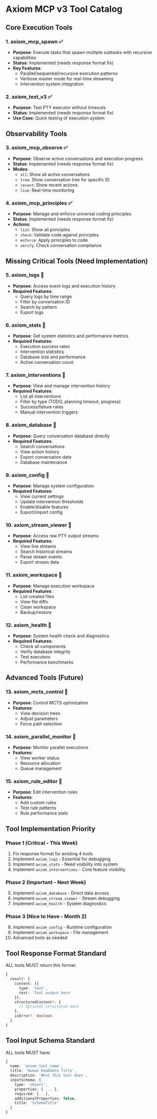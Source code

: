 # Axiom MCP v3 Tool Catalog

## Core Execution Tools

### 1. axiom_mcp_spawn ✅
- **Purpose**: Execute tasks that spawn multiple subtasks with recursive capabilities
- **Status**: Implemented (needs response format fix)
- **Key Features**: 
  - Parallel/sequential/recursive execution patterns
  - Verbose master mode for real-time streaming
  - Intervention system integration

### 2. axiom_test_v3 ✅
- **Purpose**: Test PTY executor without timeouts
- **Status**: Implemented (needs response format fix)
- **Use Case**: Quick testing of execution system

## Observability Tools

### 3. axiom_mcp_observe ✅
- **Purpose**: Observe active conversations and execution progress
- **Status**: Implemented (needs response format fix)
- **Modes**:
  - `all`: Show all active conversations
  - `tree`: Show conversation tree for specific ID
  - `recent`: Show recent actions
  - `live`: Real-time monitoring

### 4. axiom_mcp_principles ✅
- **Purpose**: Manage and enforce universal coding principles
- **Status**: Implemented (needs response format fix)
- **Actions**:
  - `list`: Show all principles
  - `check`: Validate code against principles
  - `enforce`: Apply principles to code
  - `verify`: Check conversation compliance

## Missing Critical Tools (Need Implementation)

### 5. axiom_logs 🔴
- **Purpose**: Access event logs and execution history
- **Required Features**:
  - Query logs by time range
  - Filter by conversation ID
  - Search by pattern
  - Export logs

### 6. axiom_stats 🔴
- **Purpose**: Get system statistics and performance metrics
- **Required Features**:
  - Execution success rates
  - Intervention statistics
  - Database size and performance
  - Active conversation count

### 7. axiom_interventions 🔴
- **Purpose**: View and manage intervention history
- **Required Features**:
  - List all interventions
  - Filter by type (TODO, planning timeout, progress)
  - Success/failure rates
  - Manual intervention triggers

### 8. axiom_database 🔴
- **Purpose**: Query conversation database directly
- **Required Features**:
  - Search conversations
  - View action history
  - Export conversation data
  - Database maintenance

### 9. axiom_config 🔴
- **Purpose**: Manage system configuration
- **Required Features**:
  - View current settings
  - Update intervention thresholds
  - Enable/disable features
  - Export/import config

### 10. axiom_stream_viewer 🔴
- **Purpose**: Access raw PTY output streams
- **Required Features**:
  - View live streams
  - Search historical streams
  - Parse stream events
  - Export stream data

### 11. axiom_workspace 🔴
- **Purpose**: Manage execution workspace
- **Required Features**:
  - List created files
  - View file diffs
  - Clean workspace
  - Backup/restore

### 12. axiom_health 🔴
- **Purpose**: System health check and diagnostics
- **Required Features**:
  - Check all components
  - Verify database integrity
  - Test executors
  - Performance benchmarks

## Advanced Tools (Future)

### 13. axiom_mcts_control 🔵
- **Purpose**: Control MCTS optimization
- **Features**:
  - View decision trees
  - Adjust parameters
  - Force path selection

### 14. axiom_parallel_monitor 🔵
- **Purpose**: Monitor parallel executions
- **Features**:
  - View worker status
  - Resource allocation
  - Queue management

### 15. axiom_rule_editor 🔵
- **Purpose**: Edit intervention rules
- **Features**:
  - Add custom rules
  - Test rule patterns
  - Rule performance stats

## Tool Implementation Priority

### Phase 1 (Critical - This Week)
1. Fix response format for existing 4 tools
2. Implement `axiom_logs` - Essential for debugging
3. Implement `axiom_stats` - Need visibility into system
4. Implement `axiom_interventions` - Core feature visibility

### Phase 2 (Important - Next Week)
5. Implement `axiom_database` - Direct data access
6. Implement `axiom_stream_viewer` - Stream debugging
7. Implement `axiom_health` - System diagnostics

### Phase 3 (Nice to Have - Month 2)
8. Implement `axiom_config` - Runtime configuration
9. Implement `axiom_workspace` - File management
10. Advanced tools as needed

## Tool Response Format Standard

ALL tools MUST return this format:
```typescript
{
  result: {
    content: [{
      type: 'text',
      text: 'Tool output here'
    }],
    structuredContent?: {
      // Optional structured data
    },
    isError?: boolean
  }
}
```

## Tool Input Schema Standard

ALL tools MUST have:
```typescript
{
  name: 'axiom_tool_name',
  title: 'Human Readable Title',
  description: 'What this tool does',
  inputSchema: {
    type: 'object',
    properties: { ... },
    required: [...],
    additionalProperties: false,
    title: 'SchemaTitle'
  }
}
```